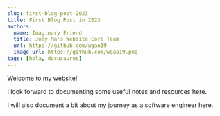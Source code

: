 ```yaml
---
slug: first-blog-post-2023
title: First Blog Post in 2023
authors:
  name: Imaginary Friend
  title: Joey Ma's Website Core Team
  url: https://github.com/wgao19
  image_url: https://github.com/wgao19.png
tags: [hola, docusaurus]
---
```


Welcome to my website! 

I look forward to documenting some useful notes and resources here.

I will also document a bit about my journey as a software engineer here.
